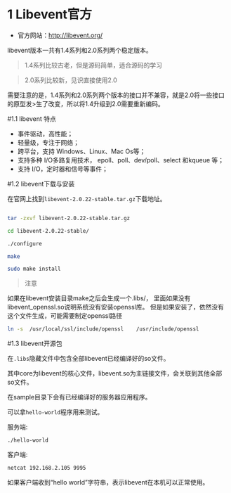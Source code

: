 # 1 Libevent官方

 * 官方网站：http://libevent.org/ 

libevent版本一共有1.4系列和2.0系列两个稳定版本。



>1.4系列比较古老，但是源码简单，适合源码的学习

>2.0系列比较新，见识直接使用2.0

需要注意的是，1.4系列和2.0系列两个版本的接口并不兼容，就是2.0将一些接口的原型发>生了改变，所以将1.4升级到2.0需要重新编码。

#1.1 libevent 特点

* 事件驱动，高性能；
* 轻量级，专注于网络； 
* 跨平台，支持 Windows、Linux、Mac Os等； 
* 支持多种 I/O多路复用技术， epoll、poll、dev/poll、select 和kqueue 等； 
* 支持 I/O，定时器和信号等事件；


#1.2 libevent下载与安装


在官网上找到`libevent-2.0.22-stable.tar.gz`下载地址。

```bash

tar -zxvf libevent-2.0.22-stable.tar.gz

cd libevent-2.0.22-stable/

./configure

make

sudo make install
```

>注意
>
如果在libevent安装目录make之后会生成一个.libs/， 里面如果没有libevent_openssl.so说明系统没有安装openssl库。
但是如果安装了，依然没有这个文件生成，可能需要制定openssl路径

```bash
ln -s  /usr/local/ssl/include/openssl    /usr/include/openssl  
```


#1.3 libevent开源包

在`.libs`隐藏文件中包含全部libevent已经编译好的so文件。

其中core为libevent的核心文件，libevent.so为主链接文件，会关联到其他全部so文件。


在sample目录下会有已经编译好的服务器应用程序。

可以拿`hello-world`程序用来测试。

服务端:

```bash
./hello-world
```

客户端:

```bash
netcat 192.168.2.105 9995
```

如果客户端收到“hello world”字符串，表示libevent在本机可以正常使用。
